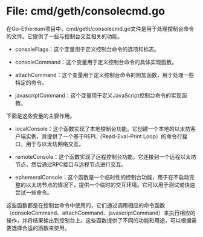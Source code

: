 # File: cmd/geth/consolecmd.go

在Go-Ethereum项目中，cmd/geth/consolecmd.go文件是用于处理控制台命令的文件。它提供了一些与控制台交互相关的功能。

- consoleFlags：这个变量用于定义控制台命令的选项和标志。

- consoleCommand：这个变量用于定义控制台命令的具体实现函数。

- attachCommand：这个变量用于定义控制台命令的附加函数，用于处理一些特定的命令。

- javascriptCommand：这个变量用于定义JavaScript控制台命令的实现函数。

下面是这些变量的主要作用。

- localConsole：这个函数实现了本地控制台功能。它创建一个本地的以太坊客户端实例，并提供了一个基于REPL（Read-Eval-Print Loop）的命令行接口，用于与以太坊网络交互。

- remoteConsole：这个函数实现了远程控制台功能。它连接到一个远程以太坊节点，然后通过RPC接口与远程节点进行交互。

- ephemeralConsole：这个函数是一个临时性的控制台功能，用于在不启动完整的以太坊节点的情况下，提供一个临时的交互环境。它可以用于测试或快速尝试一些命令。

这些函数都是在控制台命令中使用的，它们通过调用相应的命令函数（consoleCommand、attachCommand、javascriptCommand）来执行相应的操作，并将结果输出到控制台上。这些函数提供了不同的功能和用途，可以根据需要选择合适的函数来使用。

